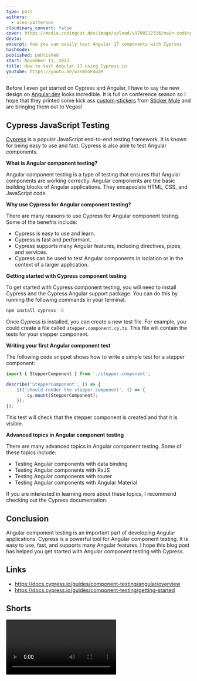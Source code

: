 ```yaml
---
type: post
authors:
  - alex-patterson
cloudinary_convert: false
cover: https://media.codingcat.dev/image/upload/v1700112316/main-codingcatdev-photo/cypress-angular-testing.png
devto:
excerpt: How you can easily test Angular 17 components with Cypress
hashnode:
published: published
start: November 11, 2023
title: How to test Angular 17 using Cypress.io
youtube: https://youtu.be/w3smSGP4w1M
---
```


<script lang="ts">
	import Video from '$lib/components/content/Video.svelte'
	import Shorts from '$lib/components/content/Shorts.svelte'
</script>

<Shorts />

Before I even get started on Cypress and Angular, I have to say the new design on [Angular.dev](https://angular.dev) looks incredible. It is full on conference season so I hope that they printed some kick ass [custom-stickers](https://www.stickermule.com/custom-stickers) from [Sticker Mule](https://www.stickermule.com/) and are bringing them out to Vegas!

## Cypress JavaScript Testing

[Cypress](https://www.cypress.io/) is a popular JavaScript end-to-end testing framework. It is known for being easy to use and fast. Cypress is also able to test Angular components.

**What is Angular component testing?**

Angular component testing is a type of testing that ensures that Angular components are working correctly. Angular components are the basic building blocks of Angular applications. They encapsulate HTML, CSS, and JavaScript code.

**Why use Cypress for Angular component testing?**

There are many reasons to use Cypress for Angular component testing. Some of the benefits include:

- Cypress is easy to use and learn.
- Cypress is fast and performant.
- Cypress supports many Angular features, including directives, pipes, and services.
- Cypress can be used to test Angular components in isolation or in the context of a larger application.

**Getting started with Cypress component testing**

To get started with Cypress component testing, you will need to install Cypress and the Cypress Angular support package. You can do this by running the following commands in your terminal:

```sh
npm install cypress -D
```

Once Cypress is installed, you can create a new test file. For example, you could create a file called `stepper.component.cy.ts`. This file will contain the tests for your stepper component.

**Writing your first Angular component test**

The following code snippet shows how to write a simple test for a stepper component:

```ts
import { StepperComponent } from './stepper.component';

describe('StepperComponent', () => {
	it('should render the stepper component', () => {
		cy.mount(StepperComponent);
	});
});
```

This test will check that the stepper component is created and that it is visible.

**Advanced topics in Angular component testing**

There are many advanced topics in Angular component testing. Some of these topics include:

- Testing Angular components with data binding
- Testing Angular components with RxJS
- Testing Angular components with router
- Testing Angular components with Angular Material

If you are interested in learning more about these topics, I recommend checking out the Cypress documentation.

## Conclusion

Angular component testing is an important part of developing Angular applications. Cypress is a powerful tool for Angular component testing. It is easy to use, fast, and supports many Angular features. I hope this blog post has helped you get started with Angular component testing with Cypress.

## Links

- https://docs.cypress.io/guides/component-testing/angular/overview
- https://docs.cypress.io/guides/component-testing/getting-started

## Shorts

<Video src="https://youtube.com/shorts/jum4EQkvr2E" title="Beat the Winter Blues and Boost Your Productivity with Simple Changes" />
<Video src="https://youtube.com/shorts/oUz4Dg6bfCM" title="Injury Forces Me to Give Up Working Out My Mental Struggle" />
<Video src="https://youtube.com/shorts/OnXj8czngfM" title="Mastering my Fitness Routine A WellStructured Gym Week" />
<Video src="https://youtube.com/shorts/vgeDC6VOhOE" title="Revolutionizing Time Zones A World United by a Single Time" />
<Video src="https://youtube.com/shorts/i4ekWDkOmt4" title="Unbelievable Opportunity Google Sends Me to Singapore for Creators Conference" />
<Video src="https://youtube.com/shorts/yiVoxYL69rI" title="The versatility of Angular Testing maintenance and love for the framework" />
<Video src="https://youtube.com/shorts/x968CKBoKbY" title="Unleashing Angular The Exciting Update Revealing its Natural Learning Curve" />
<Video src="https://youtube.com/shorts/ZiDT55SOk2c" title="Unlock Your Days Potential Conquer Challenges First for Maximum Success" />
<Video src="https://youtube.com/shorts/z5wS0YNtwsI" title="Unleashing the Power of Angular Exploring Exciting New Changes" />
<Video src="https://youtube.com/shorts/MADkeUFuXhE" title="Angular's Scully The Missing Link for Angular Web Development?" />
